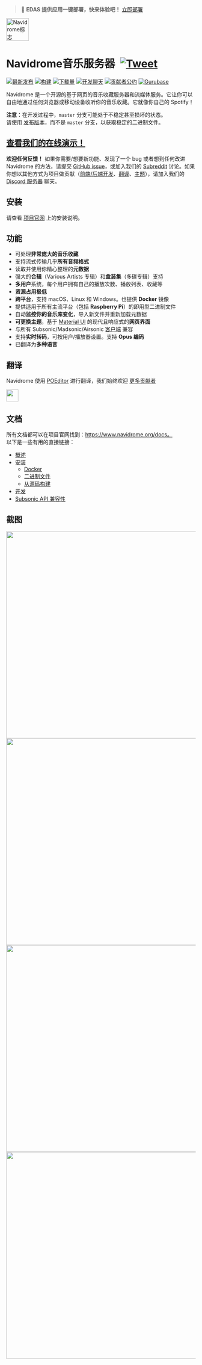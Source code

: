 > 🚀 **EDAS 提供应用一键部署，快来体验吧！** [立即部署](https://edasnext.console.aliyun.com/#/home?tab=marketplace&marketDetail=c718b2f5-74ba-4987-a966-1d77412af15e)

<a href="https://www.navidrome.org"><img alt="Navidrome标志" height="60px" src="https://edas-hz.oss-cn-hangzhou.aliyuncs.com/edas-apps/charts-store/navidrome/image/logo-192x192.png" title="navidrome"/></a>

# Navidrome音乐服务器 &nbsp;[![Tweet](https://edas-hz.oss-cn-hangzhou.aliyuncs.com/edas-apps/charts-store/navidrome/image/shields.io.svg)](https://twitter.com/intent/tweet?text=Tired%20of%20paying%20for%20music%20subscriptions%2C%20and%20not%20finding%20what%20you%20really%20like%3F%20Roll%20your%20own%20streaming%20service%21&url=https://navidrome.org&via=navidrome)

[![最新发布](https://edas-hz.oss-cn-hangzhou.aliyuncs.com/edas-apps/charts-store/navidrome/image/navidrome.svg)](https://github.com/navidrome/navidrome/releases)
[![构建](https://edas-hz.oss-cn-hangzhou.aliyuncs.com/edas-apps/charts-store/navidrome/image/pipeline.yml.svg)](https://nightly.link/navidrome/navidrome/workflows/pipeline/master)
[![下载量](https://edas-hz.oss-cn-hangzhou.aliyuncs.com/edas-apps/charts-store/navidrome/image/total.svg)](https://github.com/navidrome/navidrome/releases/latest)
[![开发聊天](https://edas-hz.oss-cn-hangzhou.aliyuncs.com/edas-apps/charts-store/navidrome/image/671335427726114836.svg)](https://discord.gg/xh7j7yF)
[![贡献者公约](https://edas-hz.oss-cn-hangzhou.aliyuncs.com/edas-apps/charts-store/navidrome/image/Contributor_20Covenant-v2.0-ff69b4.svg)](CODE_OF_CONDUCT.md)
[![Gurubase](https://edas-hz.oss-cn-hangzhou.aliyuncs.com/edas-apps/charts-store/navidrome/image/Gurubase-Ask_20Navidrome_20Guru-006BFF.svg)](https://gurubase.io/g/navidrome)

Navidrome 是一个开源的基于网页的音乐收藏服务器和流媒体服务。它让你可以自由地通过任何浏览器或移动设备收听你的音乐收藏。它就像你自己的 Spotify！

**注意**：在开发过程中，`master` 分支可能处于不稳定甚至损坏的状态。  
请使用 [发布版本](https://github.com/navidrome/navidrome/releases)，而不是 `master` 分支，以获取稳定的二进制文件。

## [查看我们的在线演示！](https://www.navidrome.org/demo/)

__欢迎任何反馈！__ 如果你需要/想要新功能、发现了一个 bug 或者想到任何改进 Navidrome 的方法，请提交 [GitHub issue](https://github.com/navidrome/navidrome/issues)，或加入我们的 [Subreddit](https://www.reddit.com/r/navidrome/) 讨论。如果你想以其他方式为项目做贡献（[前端/后端开发](https://www.navidrome.org/docs/developers/)、[翻译](https://www.navidrome.org/docs/developers/translations/)、[主题](https://www.navidrome.org/docs/developers/creating-themes)），请加入我们的 [Discord 服务器](https://discord.gg/xh7j7yF) 聊天。

## 安装

请查看 [项目官网](https://www.navidrome.org/docs/installation/) 上的安装说明。

## 功能

- 可处理**非常庞大的音乐收藏**
- 支持流式传输几乎**所有音频格式**
- 读取并使用你精心整理的**元数据**
- 强大的**合辑**（Various Artists 专辑）和**盒装集**（多碟专辑）支持
- **多用户**系统，每个用户拥有自己的播放次数、播放列表、收藏等
- **资源占用极低**
- **跨平台**，支持 macOS、Linux 和 Windows。也提供 **Docker** 镜像
- 提供适用于所有主流平台（包括 **Raspberry Pi**）的即用型二进制文件
- 自动**监控你的音乐库变化**，导入新文件并重新加载元数据
- **可更换主题**，基于 [Material UI](https://material-ui.com) 的现代且响应式的**网页界面**
- 与所有 Subsonic/Madsonic/Airsonic [客户端](https://www.navidrome.org/docs/overview/#apps) 兼容
- 支持**实时转码**，可按用户/播放器设置。支持 **Opus 编码**
- 已翻译为**多种语言**

## 翻译

Navidrome 使用 [POEditor](https://poeditor.com/) 进行翻译，我们始终欢迎 [更多贡献者](https://www.navidrome.org/docs/developers/translations/)

<a href="https://poeditor.com/"> 
<img height="32" src="https://edas-hz.oss-cn-hangzhou.aliyuncs.com/edas-apps/charts-store/navidrome/image/371808956-c19b1d2b-01e1-4682-a007-12356c42147c.png">
</a>

## 文档

所有文档都可以在项目官网找到：https://www.navidrome.org/docs。  
以下是一些有用的直接链接：

- [概述](https://www.navidrome.org/docs/overview/)
- [安装](https://www.navidrome.org/docs/installation/)
  - [Docker](https://www.navidrome.org/docs/installation/docker/)
  - [二进制文件](https://www.navidrome.org/docs/installation/pre-built-binaries/)
  - [从源码构建](https://www.navidrome.org/docs/installation/build-from-source/)
- [开发](https://www.navidrome.org/docs/developers/)
- [Subsonic API 兼容性](https://www.navidrome.org/docs/developers/subsonic-api/)

## 截图

<p align="left">
    <img height="550" src="https://edas-hz.oss-cn-hangzhou.aliyuncs.com/edas-apps/charts-store/navidrome/image/ss-mobile-login.png">
    <img height="550" src="https://edas-hz.oss-cn-hangzhou.aliyuncs.com/edas-apps/charts-store/navidrome/image/ss-mobile-player.png">
    <img height="550" src="https://edas-hz.oss-cn-hangzhou.aliyuncs.com/edas-apps/charts-store/navidrome/image/ss-mobile-album-view.png">
    <img width="550" src="https://edas-hz.oss-cn-hangzhou.aliyuncs.com/edas-apps/charts-store/navidrome/image/ss-desktop-player.png">
</p>